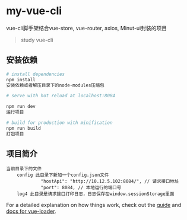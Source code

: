 # my-vue-cli
vue-cli脚手架结合vue-store, vue-router, axios, Minut-ui封装的项目
> study vue-cli

## 安装依赖

``` bash
# install dependencies
npm install 
安装依赖或者解压目录下的node-modules压缩包

# serve with hot reload at localhost:8084

npm run dev
运行项目

# build for production with minification
npm run build
打包项目
```
## 项目简介
```
当前目录下的文件
    config 此目录下新加一个config.json文件
             "hostApi": "http://10.12.5.102:8084/", // 请求接口地址
             "port": 8084, // 本地运行的端口号
    log4 此目录是请求接口打印日志，日志保存在window.sessionStorage里面
```
For a detailed explanation on how things work, check out the [guide](http://vuejs-templates.github.io/webpack/) and [docs for vue-loader](http://vuejs.github.io/vue-loader).

